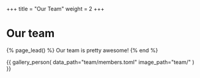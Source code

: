 +++
title = "Our Team"
weight = 2
+++

# Our team

{% page_lead() %}
Our team is pretty awesome!
{% end %}

{{
  gallery_person(
    data_path="team/members.toml"
    image_path="team/"
  )
}}
